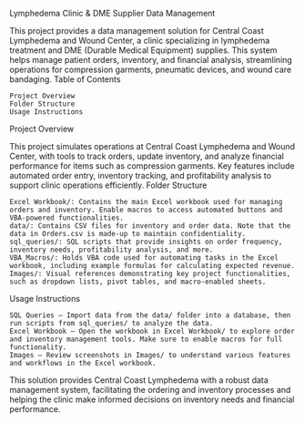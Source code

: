Lymphedema Clinic & DME Supplier Data Management

This project provides a data management solution for Central Coast Lymphedema and Wound Center, a clinic specializing in lymphedema treatment and DME (Durable Medical Equipment) supplies. This system helps manage patient orders, inventory, and financial analysis, streamlining operations for compression garments, pneumatic devices, and wound care bandaging.
Table of Contents

    Project Overview
    Folder Structure
    Usage Instructions

Project Overview

This project simulates operations at Central Coast Lymphedema and Wound Center, with tools to track orders, update inventory, and analyze financial performance for items such as compression garments. Key features include automated order entry, inventory tracking, and profitability analysis to support clinic operations efficiently.
Folder Structure

    Excel Workbook/: Contains the main Excel workbook used for managing orders and inventory. Enable macros to access automated buttons and VBA-powered functionalities.
    data/: Contains CSV files for inventory and order data. Note that the data in Orders.csv is made-up to maintain confidentiality.
    sql_queries/: SQL scripts that provide insights on order frequency, inventory needs, profitability analysis, and more.
    VBA_Macros/: Holds VBA code used for automating tasks in the Excel workbook, including example formulas for calculating expected revenue.
    Images/: Visual references demonstrating key project functionalities, such as dropdown lists, pivot tables, and macro-enabled sheets.

Usage Instructions

    SQL Queries – Import data from the data/ folder into a database, then run scripts from sql_queries/ to analyze the data.
    Excel Workbook – Open the workbook in Excel Workbook/ to explore order and inventory management tools. Make sure to enable macros for full functionality.
    Images – Review screenshots in Images/ to understand various features and workflows in the Excel workbook.

This solution provides Central Coast Lymphedema with a robust data management system, facilitating the ordering and inventory processes and helping the clinic make informed decisions on inventory needs and financial performance.
